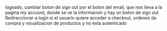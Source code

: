 logeado, cambiar boton de sign out por el boton del email, que nos lleva a la pagina my account, donde se ve la informacion y hay un boton de sign out
Redireccionar a login si el usuario quiere acceder a checkout, ordenes de compra y visualizacion de productos y no esta autenticado

